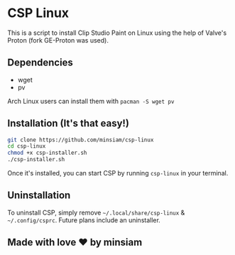 # CSP Linux
This is a script to install Clip Studio Paint on Linux using the help of Valve's Proton (fork GE-Proton was used).

## Dependencies
- wget
- pv

Arch Linux users can install them with `pacman -S wget pv`

## Installation (It's that easy!)
```bash
git clone https://github.com/minsiam/csp-linux
cd csp-linux
chmod +x csp-installer.sh
./csp-installer.sh
```

Once it's installed, you can start CSP by running `csp-linux` in your terminal.

## Uninstallation
To uninstall CSP, simply remove `~/.local/share/csp-linux` & `~/.config/csprc`. Future plans include an uninstaller.

## Made with love ❤️ by minsiam